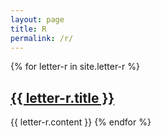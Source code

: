 ```yaml
---
layout: page
title: R
permalink: /r/
---
```

{% for letter-r in site.letter-r %}
<h2><a href="{{ letter-r.url }}">{{ letter-r.title }}</a></h2>
{{ letter-r.content }}
{% endfor %}